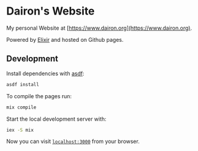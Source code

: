 # Dairon's Website

My personal Website at [https://www.dairon.org](https://www.dairon.org).

Powered by [Elixir](https://elixir-lang.org/) and hosted on Github pages.

## Development

Install dependencies with [asdf](https://asdf-vm.com/):

```bash
asdf install
```

To compile the pages run:

```bash
mix compile
```

Start the local development server with:

```bash
iex -S mix
```

Now you can visit [`localhost:3000`](http://localhost:3000) from your browser.
